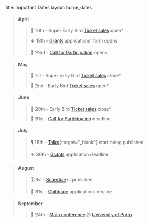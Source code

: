 title: Important Dates
layout: home_dates


> #### April
>
> > 🎫 16th - Super Early Bird [Ticket sales](/tickets/) open*
> >
> > ✈️ 18th - [Grants](/information/grants/) applications' form opens
> >
> > 🎤 23rd - [Call for Participation](/talks/cfp/) opens

<span></span>

> #### May
>
> > 🎫 1st - Super Early Bird [Ticket sales](/tickets/) close*
> > 
> > 🎫 2nd - Early Bird [Ticket sales](/tickets/) open*


<span></span>

> #### June
>
> > 🎫 20th - Early Bird [Ticket sales](/tickets/) close*
> > 
> > 🎤 31st - [Call for Participation](/talks/cfp/) deadline

<span></span>

> #### July
>
> > 🎙 15th - [Talks](https://twitter.com/djangoconeurope){:target="_blank"} start being published
> >
> > ✈️ 30th - [Grants](/information/grants/) application deadline

<span></span>

> #### August
>
> > 🗓 1st - [Schedule](/talks/schedule/) is published
> >
> > 👶 31st - [Childcare](/information/hospitality/#childcare) applications dealine

<span></span>

> #### September
>
> > 🎪 24th - [Main conference](/talks/schedule/) @ [University of Porto](/information/venue/)

